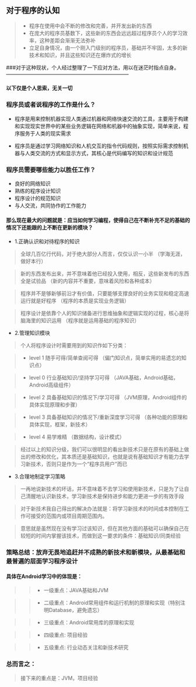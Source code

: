 ## 对于程序的认知

> * 程序在使用中会不断的修改和完善，并开发出新的东西
> * 在庞大的程序员基数下，这些新的东西会远远超过程序员个人的学习效率，这种差距会渐渐无法弥补
> * 立足自身情况，由一个刚入门级别的程序员，基础并不牢固，太多的新技术和知识，并且这些知识还在爆炸式的增长

###对于这种现状，个人经过整理了一下应对方法，用以在迷茫时指点自身。 
————————————————————————
#### 以下仅是个人思索，无关一切

### 程序员或者说程序的工作是什么？
* 程序是用来控制机器实现人类通过机器和网络快速交流的工具，主要用于构建和实现现实世界中的某些业务逻辑在网络和机器中的抽象实现，简单来说，程序服务于人类的现实需求

* 程序员是通过学习网络知识和人机交互的指令代码规则，按照实际需求控制机器与人类交流的方式和显示方式，其核心是代码编写的知识和设计规范

### 程序员需要哪些能力以胜任工作？
* 良好的网络知识
* 熟练的程序设计知识
* 程序设计的规范知识
* 与人交流，共同协作的工作能力


#### 那么现在最大的问题就是：应当如何学习编程，使得自己在不断补充不足的基础的情况下还能跟的上不断在更新的模块？
* 1.正确认识和对待程序的知识
> 全球几百亿行代码，对于绝大部分人而言，仅仅认识一小半                                （学海无涯，做好本行）

> 新的东西发布出来，并不意味着他已经投入使用，相反，这些新发布的东西全是试验品        （新的内容并不重要，意味着风险和各种成本）

> 程序并不是够新够前沿才有价值，只要能够支撑良好的业务实现和稳定高速运行就是好程序    （程序的本质是实现业务逻辑）

> 程序设计是依靠个人的知识储备进行思维抽象和逻辑实现的过程，核心是将脑海里的知识运用   （程序就是运用基础的程序知识）


* 2.管理知识模块
> 个人将程序设计时需要用到的知识作如下分类：

> * level 1 随手可得/简单查阅可得                   （偏门知识点，简单实用的易遗忘的知识点）

> * level 0 行业基础知识/坚持学习可得               （JAVA基础，Android基础，Android高级组件）

> * level 2 具备基础知识的情况下/学习可得           （JVM原理，Android组件的具体实现原理和步骤）

> * level 3 具备基础知识的情况下/重新深度学习可得   （各种功能的原理和具体实现，框架，新技术）

> * level 4 易学难精                                （数据结构，设计模式）

> 经过以上的知识分级，我们可以很明显的看出新技术只是在原有的基础上做出的修改和优化，其本质还是基础知识，也就是说有基础知识才有能力去学习新技术，否则只是作为一个“程序员用户”而已

* 3.合理地制定学习策略

> 一再地说新技术的坏话，并不意味着不去学习和使用新技术，只是为了让自己清醒地认识新技术，学习新技术是保持进步和能力更进一步的有效手段

> 对于新技术我自己得出的解决办法就是：将学习新技术的时间成本控制在工作可接受的范围内或项目周期范围内。

> 意思就是虽然现在没有学习过该知识，但在其他方面的基础可以确保自己在较短的时间内掌握该技术，而做到这一要求的条件：基础知识/同类经验

### 策略总结：放弃无畏地追赶并不成熟的新技术和新模块，从最基础和最普遍的层面学习程序设计

#### 具体在Android学习中的体现是：
> > * 一级重点：JAVA基础和JVM

> > * 二级重点：Android常用组件和运行机制的原理和实现（特别注明Database，避免遗忘）

> > * 三级重点：Android常用库的原理和实现

> > * 四级重点: 项目经验

> > * 五级重点: 行业动态关注和新技术研究

### 总而言之：
> 接下来的重点是：JVM，项目经验



